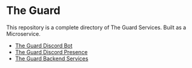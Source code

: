 # The Guard

This repository is a complete directory of The Guard Services. Built as a Microservice.

* [The Guard Discord Bot](https://github.com/rkscapul/theguard-discordbot)
* [The Guard Discord Presence](https://github.com/rkscapul/theguard-discordpresences)
* [The Guard Backend Services](https://github.com/rkscapul/theguard-backendservices)
